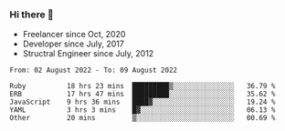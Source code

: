 ### Hi there 👋

- Freelancer since Oct, 2020
- Developer since July, 2017
- Structral Engineer since July, 2012

<!--START_SECTION:waka-->

```text
From: 02 August 2022 - To: 09 August 2022

Ruby          18 hrs 23 mins  █████████▒░░░░░░░░░░░░░░░   36.79 %
ERB           17 hrs 47 mins  █████████░░░░░░░░░░░░░░░░   35.62 %
JavaScript    9 hrs 36 mins   ████▓░░░░░░░░░░░░░░░░░░░░   19.24 %
YAML          3 hrs 3 mins    █▓░░░░░░░░░░░░░░░░░░░░░░░   06.13 %
Other         20 mins         ▒░░░░░░░░░░░░░░░░░░░░░░░░   00.69 %
```

<!--END_SECTION:waka-->
